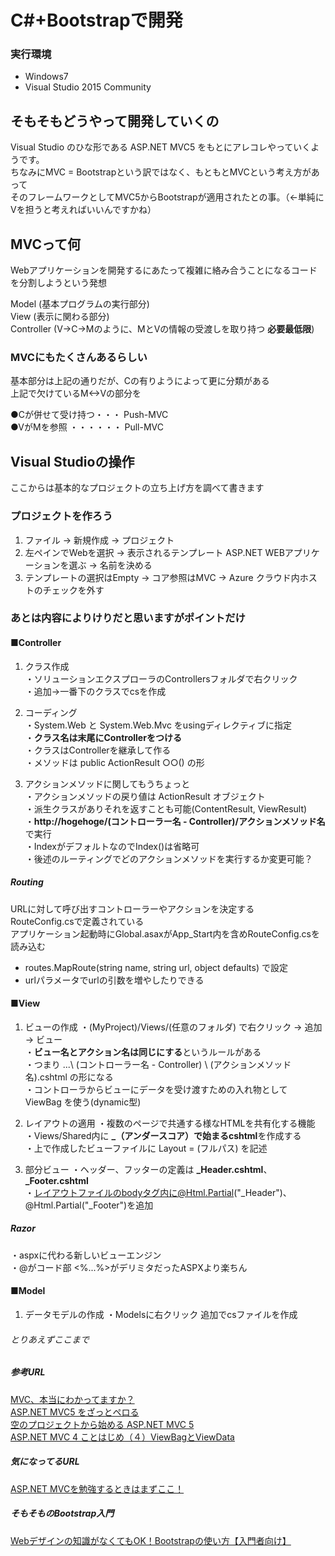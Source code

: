 # C#+Bootstrapで開発

### 実行環境
* Windows7
* Visual Studio 2015 Community

## そもそもどうやって開発していくの
Visual Studio のひな形である ASP.NET MVC5 をもとにアレコレやっていくようです。  
ちなみにMVC = Bootstrapという訳ではなく、もともとMVCという考え方があって  
そのフレームワークとしてMVC5からBootstrapが適用されたとの事。（←単純にVを担うと考えればいいんですかね）  

## MVCって何
Webアプリケーションを開発するにあたって複雑に絡み合うことになるコードを分割しようという発想  

Model      (基本プログラムの実行部分)  
View       (表示に関わる部分)  
Controller (V→C→Mのように、MとVの情報の受渡しを取り持つ **必要最低限**)  

### MVCにもたくさんあるらしい
基本部分は上記の通りだが、Cの有りようによって更に分類がある  
上記で欠けているM<->Vの部分を  

●Cが併せて受け持つ・・・ Push-MVC  
●VがMを参照 ・・・・・・ Pull-MVC  

## Visual Studioの操作
ここからは基本的なプロジェクトの立ち上げ方を調べて書きます  

### プロジェクトを作ろう
1. ファイル → 新規作成 → プロジェクト  
2. 左ペインでWebを選択 → 表示されるテンプレート ASP.NET WEBアプリケーションを選ぶ → 名前を決める  
3. テンプレートの選択はEmpty → コア参照はMVC → Azure クラウド内ホストのチェックを外す  

### あとは内容によりけりだと思いますがポイントだけ

#### ■Controller
1. クラス作成  
・ソリューションエクスプローラのControllersフォルダで右クリック  
・追加→一番下のクラスでcsを作成  

2. コーディング  
・System.Web と System.Web.Mvc をusingディレクティブに指定  
・**クラス名は末尾にControllerをつける**  
・クラスはControllerを継承して作る  
・メソッドは public ActionResult ○○() の形  

3. アクションメソッドに関してもうちょっと  
・アクションメソッドの戻り値は ActionResult オブジェクト  
・派生クラスがありそれを返すことも可能(ContentResult, ViewResult)  
・**http://hogehoge/(コントローラー名 - Controller)/アクションメソッド名** で実行  
・IndexがデフォルトなのでIndex()は省略可  
・後述のルーティングでどのアクションメソッドを実行するか変更可能？  

##### Routing
URLに対して呼び出すコントローラーやアクションを決定する  
RouteConfig.csで定義されている  
アプリケーション起動時にGlobal.asaxがApp_Start内を含めRouteConfig.csを読み込む  

* routes.MapRoute(string name, string url, object defaults) で設定
* urlパラメータでurlの引数を増やしたりできる

#### ■View
1. ビューの作成
・(MyProject)/Views/(任意のフォルダ) で右クリック → 追加 → ビュー  
・**ビュー名とアクション名は同じにする**というルールがある  
・つまり ...\ (コントローラー名 - Controller) \ (アクションメソッド名).cshtml の形になる  
・コントローラからビューにデータを受け渡すための入れ物として ViewBag を使う(dynamic型)  

2. レイアウトの適用
・複数のページで共通する様なHTMLを共有化する機能  
・Views/Shared内に **_（アンダースコア）で始まるcshtml**を作成する  
・上で作成したビューファイルに Layout = (フルパス) を記述  

3. 部分ビュー
・ヘッダー、フッターの定義は **\_Header.cshtml**、**\_Footer.cshtml**  
・レイアウトファイルのbodyタグ内に@Html.Partial("\_Header")、@Html.Partial("\_Footer")を追加  

##### Razor
・aspxに代わる新しいビューエンジン  
・@がコード部 <%...%>がデリミタだったASPXより楽ちん  

#### ■Model
1. データモデルの作成
・Modelsに右クリック 追加でcsファイルを作成




###### とりあえずここまで

##### 参考URL
[MVC、本当にわかってますか？](http://qiita.com/tshinsay/items/5b1724baf32b8b5113c2)  
[ASP.NET MVC5 をざっとペロる](http://qiita.com/Chrowa3/items/0a3a1043b15d20a29ff8)  
[空のプロジェクトから始める ASP.NET MVC 5](https://garafu.blogspot.jp/2015/05/aspnet-mvc-5.html)  
[ASP.NET MVC 4 ことはじめ（４）ViewBagとViewData](http://architect-wat.hatenablog.jp/entry/20130417/1366204348)  

##### 気になってるURL
[ASP.NET MVCを勉強するときはまずここ！](http://matome.naver.jp/odai/2140474256719291501)  

##### そもそものBootstrap入門
[Webデザインの知識がなくてもOK！Bootstrapの使い方【入門者向け】](http://techacademy.jp/magazine/6270)